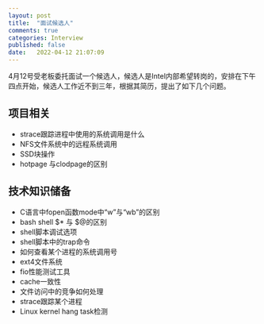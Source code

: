 ```yaml
---
layout: post
title:  "面试候选人"
comments: true
categories: Interview
published: false
date:   2022-04-12 21:07:09
---
```


4月12号受老板委托面试一个候选人，候选人是Intel内部希望转岗的，安排在下午四点开始，候选人工作近不到三年，根据其简历，提出了如下几个问题。

## 项目相关
* strace跟踪进程中使用的系统调用是什么
* NFS文件系统中的远程系统调用
* SSD块操作
* hotpage 与clodpage的区别

## 技术知识储备
* C语言中fopen函数mode中“w”与“wb”的区别
* bash shell $* 与 $@的区别
* shell脚本调试选项
* shell脚本中的trap命令
* 如何查看某个进程的系统调用号
* ext4文件系统
* fio性能测试工具
* cache一致性
* 文件访问中的竞争如何处理
* strace跟踪某个进程
* Linux kernel hang task检测
